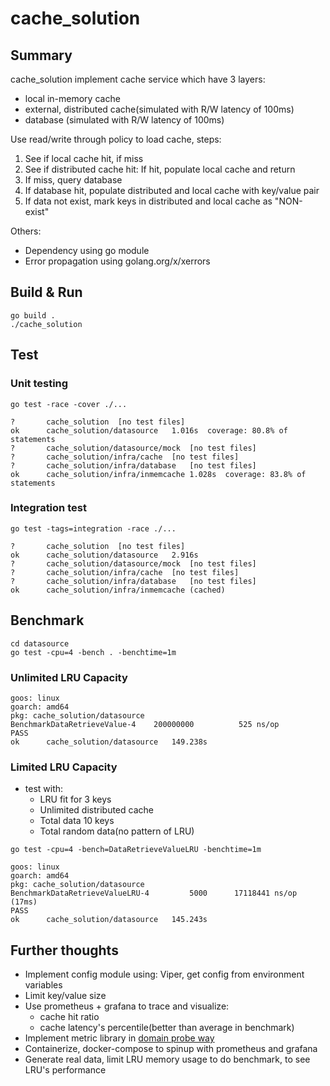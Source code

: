 # cache_solution

## Summary

cache_solution implement cache service which have 3 layers:

*  local in-memory cache
*  external, distributed cache(simulated with R/W latency of 100ms)
*  database (simulated with R/W latency of 100ms)

Use read/write through policy to load cache, steps:

1. See if local cache hit, if miss
2. See if distributed cache hit: If hit, populate local cache and return
3. If miss, query database
4. If database hit, populate distributed and local cache with key/value pair
5. If data not exist, mark keys in distributed and local cache as "NON-exist"

Others:
*  Dependency using go module
*  Error propagation using golang.org/x/xerrors

## Build & Run

```shell
go build .
./cache_solution
```

## Test

### Unit testing

```shell
go test -race -cover ./...
```

```
?   	cache_solution	[no test files]
ok  	cache_solution/datasource	1.016s	coverage: 80.8% of statements
?   	cache_solution/datasource/mock	[no test files]
?   	cache_solution/infra/cache	[no test files]
?   	cache_solution/infra/database	[no test files]
ok  	cache_solution/infra/inmemcache	1.028s	coverage: 83.8% of statements
```

### Integration test

```shell
go test -tags=integration -race ./...
```

```
?   	cache_solution	[no test files]
ok  	cache_solution/datasource	2.916s
?   	cache_solution/datasource/mock	[no test files]
?   	cache_solution/infra/cache	[no test files]
?   	cache_solution/infra/database	[no test files]
ok  	cache_solution/infra/inmemcache	(cached)
```

## Benchmark

```shell
cd datasource
go test -cpu=4 -bench . -benchtime=1m
```

### Unlimited LRU Capacity

```
goos: linux
goarch: amd64
pkg: cache_solution/datasource
BenchmarkDataRetrieveValue-4   	200000000	       525 ns/op
PASS
ok  	cache_solution/datasource	149.238s
```

### Limited LRU Capacity

* test with: 
  +  LRU fit for 3 keys
  +  Unlimited distributed cache
  +  Total data 10 keys
  +  Total random data(no pattern of LRU)
  
```golang
go test -cpu=4 -bench=DataRetrieveValueLRU -benchtime=1m
```

```
goos: linux
goarch: amd64
pkg: cache_solution/datasource
BenchmarkDataRetrieveValueLRU-4   	    5000	  17118441 ns/op (17ms)
PASS
ok  	cache_solution/datasource	145.243s
```

## Further thoughts

* Implement config module using: Viper, get config from environment variables
* Limit key/value size
* Use prometheus + grafana to trace and visualize:
  +  cache hit ratio
  +  cache latency's percentile(better than average in benchmark)
* Implement metric library in [domain probe way](https://martinfowler.com/articles/domain-oriented-observability.html)
* Containerize, docker-compose to spinup with prometheus and grafana 
* Generate real data, limit LRU memory usage to do benchmark, to see LRU's performance